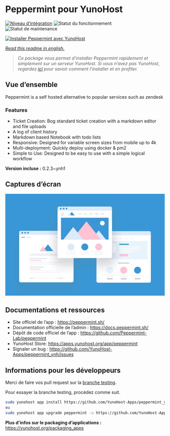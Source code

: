<!--
N.B.: This README was automatically generated by https://github.com/YunoHost/apps/tree/master/tools/README-generator
It shall NOT be edited by hand.
-->

# Peppermint pour YunoHost

[![Niveau d’intégration](https://dash.yunohost.org/integration/peppermint.svg)](https://dash.yunohost.org/appci/app/peppermint) ![Statut du fonctionnement](https://ci-apps.yunohost.org/ci/badges/peppermint.status.svg) ![Statut de maintenance](https://ci-apps.yunohost.org/ci/badges/peppermint.maintain.svg)

[![Installer Peppermint avec YunoHost](https://install-app.yunohost.org/install-with-yunohost.svg)](https://install-app.yunohost.org/?app=peppermint)

*[Read this readme in english.](./README.md)*

> *Ce package vous permet d’installer Peppermint rapidement et simplement sur un serveur YunoHost.
Si vous n’avez pas YunoHost, regardez [ici](https://yunohost.org/#/install) pour savoir comment l’installer et en profiter.*

## Vue d’ensemble

Peppermint is a self hosted alternative to popular services such as zendesk

### Features

- Ticket Creation: Bog standard ticket creation with a markdown editor and file uploads
- A log of client history
- Markdown based Notebook with todo lists
- Responsive: Designed for variable screen sizes from mobile up to 4k
- Multi-deployment: Quickly deploy using docker & pm2
- Simple to Use: Designed to be easy to use with a simple logical workflow


**Version incluse :** 0.2.3~ynh1

## Captures d’écran

![Capture d’écran de Peppermint](./doc/screenshots/example.jpg)

## Documentations et ressources

* Site officiel de l’app : <https://peppermint.sh/>
* Documentation officielle de l’admin : <https://docs.peppermint.sh/>
* Dépôt de code officiel de l’app : <https://github.com/Peppermint-Lab/peppermint>
* YunoHost Store: <https://apps.yunohost.org/app/peppermint>
* Signaler un bug : <https://github.com/YunoHost-Apps/peppermint_ynh/issues>

## Informations pour les développeurs

Merci de faire vos pull request sur la [branche testing](https://github.com/YunoHost-Apps/peppermint_ynh/tree/testing).

Pour essayer la branche testing, procédez comme suit.

``` bash
sudo yunohost app install https://github.com/YunoHost-Apps/peppermint_ynh/tree/testing --debug
ou
sudo yunohost app upgrade peppermint -u https://github.com/YunoHost-Apps/peppermint_ynh/tree/testing --debug
```

**Plus d’infos sur le packaging d’applications :** <https://yunohost.org/packaging_apps>